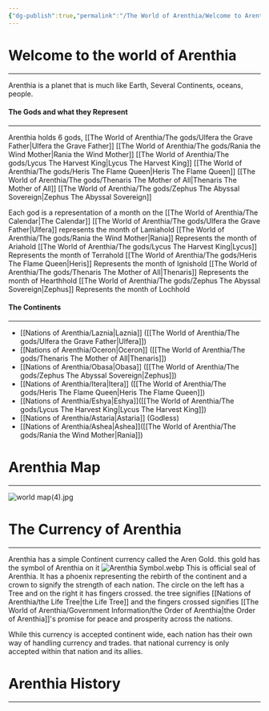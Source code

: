 ```yaml
---
{"dg-publish":true,"permalink":"/The World of Arenthia/Welcome to Arenthia/","tags":["Arenthia","Obasa","Oceron","Ashea","Eshya","Itera","Astaria","Laznia","Continent","gardenEntry","gardenEntry"]}
---
```



# Welcome to the world of Arenthia  
---
Arenthia is a planet that is much like Earth, Several Continents, oceans, people. 
#### The Gods and what they Represent
---
Arenthia holds 6 gods,
	[[The World of Arenthia/The gods/Ulfera the Grave Father\|Ulfera the Grave Father]]
	[[The World of Arenthia/The gods/Rania the Wind Mother\|Rania the Wind Mother]]
	[[The World of Arenthia/The gods/Lycus The Harvest King\|Lycus The Harvest King]]
	[[The World of Arenthia/The gods/Heris The Flame Queen\|Heris The Flame Queen]]
	[[The World of Arenthia/The gods/Thenaris The Mother of All\|Thenaris The Mother of All]]
	[[The World of Arenthia/The gods/Zephus The Abyssal Sovereign\|Zephus The Abyssal Sovereign]]

Each god is a representation of a month on the [[The World of Arenthia/The Calendar\|The Calendar]]
	[[The World of Arenthia/The gods/Ulfera the Grave Father\|Ulfera]] represents the month of Lamiahold
	[[The World of Arenthia/The gods/Rania the Wind Mother\|Rania]] Represents the month of Ariahold
	[[The World of Arenthia/The gods/Lycus The Harvest King\|Lycus]] Represents the month of Terrahold
	[[The World of Arenthia/The gods/Heris The Flame Queen\|Heris]] Represents the month of Ignishold
	[[The World of Arenthia/The gods/Thenaris The Mother of All\|Thenaris]] Represents the month of Hearthhold
	[[The World of Arenthia/The gods/Zephus The Abyssal Sovereign\|Zephus]] Represents the month of Lochhold
#### The Continents
---
- [[Nations of Arenthia/Laznia\|Laznia]] ([[The World of Arenthia/The gods/Ulfera the Grave Father\|Ulfera]])
- [[Nations of Arenthia/Oceron\|Oceron]] ([[The World of Arenthia/The gods/Thenaris The Mother of All\|Thenaris]])
- [[Nations of Arenthia/Obasa\|Obasa]] ([[The World of Arenthia/The gods/Zephus The Abyssal Sovereign\|Zephus]])
- [[Nations of Arenthia/Itera\|Itera]] ([[The World of Arenthia/The gods/Heris The Flame Queen\|Heris The Flame Queen]])
- [[Nations of Arenthia/Eshya\|Eshya]]([[The World of Arenthia/The gods/Lycus The Harvest King\|Lycus The Harvest King]])
- [[Nations of Arenthia/Astaria\|Astaria]] (Godless)
- [[Nations of Arenthia/Ashea\|Ashea]]([[The World of Arenthia/The gods/Rania the Wind Mother\|Rania]])

# Arenthia Map
---


![world map(4).jpg](/img/user/Images/world%20map(4).jpg)

# The Currency of Arenthia
---
Arenthia has a simple Continent currency called the Aren Gold. this gold has the symbol of Arenthia on it
![Arenthia Symbol.webp](/img/user/Images/Arenthia%20Symbol.webp)
This is official seal of Arenthia. It has a phoenix representing the rebirth of the continent and a crown to signify the strength of each nation. The circle on the left has a Tree and on the right it has fingers crossed. the tree signifies [[Nations of Arenthia/the Life Tree\|the Life Tree]] and the fingers crossed signifies [[The World of Arenthia/Government Information/the Order of Arenthia\|the Order of Arenthia]]'s promise for peace and prosperity across the nations. 

While this currency is accepted continent wide, each nation has their own way of handling currency and trades. that national currency is only accepted within that nation and its allies. 


# Arenthia History
---
